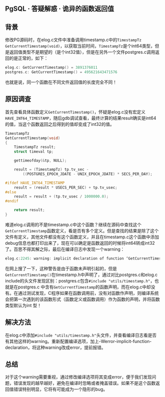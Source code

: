## PgSQL · 答疑解惑 · 诡异的函数返回值


    
## 背景


修改PG源码时，在elog.c文件中准备调用timestamp.c中的`TimestampTz GetCurrentTimestamp(void)`，以获取当前时间，`TimestampTz`是个int64类型，但是返回值类型不是期望的（是个int32值），但是在另外一个文件postgres.c调用返回的是正常的，如下：  

```cpp
elog.c: GetCurrentTimestamp() = 3891376011
postgres.c: GetCurrentTimestamp() = 495621643471576

```


也就是说，同一个函数在不同文件返回值的长度完全不同！  

## 原因调查


首先查看具体函数定义`GetCurrentTimestamp()`，怀疑是elog.c没有宏定义`HAVE_INT64_TIMESTAMP`，随后gdb调试查看，最终计算的结果result确实是int64的值，当这个函数返回之后得到的值却变成了int32的值。  

```cpp
TimestampTz
GetCurrentTimestamp(void)
{
	TimestampTz result;
	struct timeval tp;

	gettimeofday(&tp, NULL);

	result = (TimestampTz) tp.tv_sec -
		((POSTGRES_EPOCH_JDATE - UNIX_EPOCH_JDATE) * SECS_PER_DAY);

#ifdef HAVE_INT64_TIMESTAMP
	result = (result * USECS_PER_SEC) + tp.tv_usec;
#else
	result = result + (tp.tv_usec / 1000000.0);
#endif

	return result;
}

```


难道elog.c调用的不是timestamp.c中这个函数？继续在源码中查找这个`GetCurrentTimestamp`函数定义，看是否有多个定义。但是查找的结果是除了这个文件有定义，其他文件都没有这个函数定义，并且在timestamp.c这个函数中添加debug信息也都打印出来了，现在可以确定是函数返回的时候将int64转成int32了。百思不得其解之际，最后在编译日志中发现一个warning：  

```cpp
elog.c:2245: warning: implicit declaration of function ‘GetCurrentTimestamp’

```


在网上搜了一下，这种警告是由于函数未声明引起的，但是`GetCurrentTimestamp()`在timestamp.h中声明了，通过对比postgres.c和elog.c include的头文件发现区别：postgres.c包含`#include "utils/timestamp.h"`，也就是在postgres.c 中含有`GetCurrentTimestamp`的函数声明，而在elog.c中却没有。在通过测试发现，C程序如果在函数调用前，没有对函数作声明，则编译系统会把第一次遇到的该函数形式（函数定义或函数调用）作为函数的声明，并将函数类型默认为int 型！  

## 解决方法


在elog.c中添加`#include "utils/timestamp.h"`头文件，并查看编译日志看是否有其他这样的warning。重新配置编译选项，加上-Werror-implicit-function-declaration，将这种warning改成error，提前报错。  

## 总结


对于这个warning需要重视，通过修改编译选项将其变成error，便于我们发现问题，错误发现的越早越好，避免在编译时忽略或者掩盖错误。如果不是这个函数返回值错误特别明显，它将有可能成为一个隐形的bug。  

